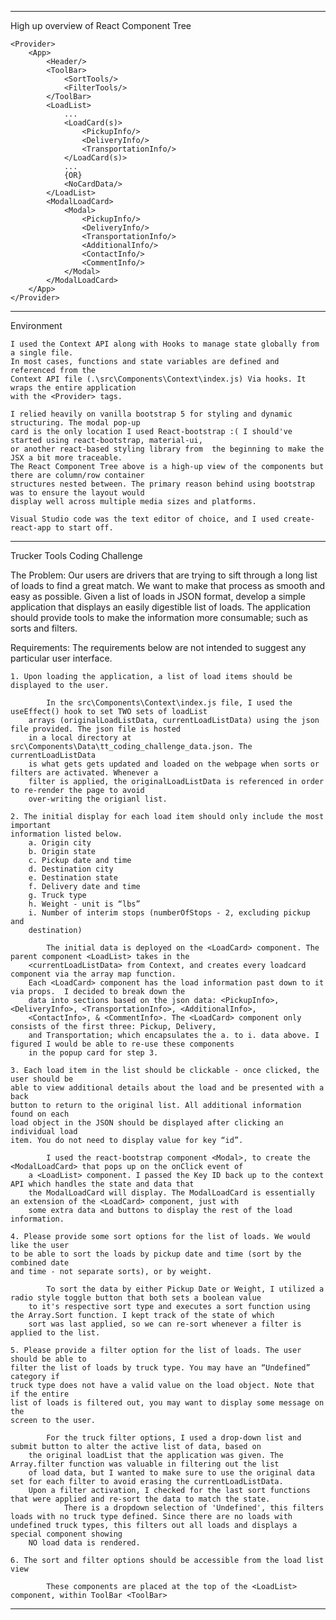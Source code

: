 --------------------------------------------------------------------------------------------------
High up overview of React Component Tree

    <Provider> 
        <App>
            <Header/>
            <ToolBar>
                <SortTools/>
                <FilterTools/>
            </ToolBar>
            <LoadList>
                ...
                <LoadCard(s)>
                    <PickupInfo/>
                    <DeliveryInfo/>
                    <TransportationInfo/>  
                </LoadCard(s)>
                ... 
                {OR}
                <NoCardData/>
            </LoadList>
            <ModalLoadCard>
                <Modal>
                    <PickupInfo/>
                    <DeliveryInfo/>
                    <TransportationInfo/>
                    <AdditionalInfo/>
                    <ContactInfo/>
                    <CommentInfo/>
                </Modal>
            </ModalLoadCard>
        </App>
    </Provider>

--------------------------------------------------------------------------------------------------
Environment

    I used the Context API along with Hooks to manage state globally from a single file. 
    In most cases, functions and state variables are defined and referenced from the 
    Context API file (.\src\Components\Context\index.js) Via hooks. It wraps the entire application
    with the <Provider> tags.  

    I relied heavily on vanilla bootstrap 5 for styling and dynamic structuring. The modal pop-up 
    card is the only location I used React-bootstrap :( I should've started using react-bootstrap, material-ui,
    or another react-based styling library from  the beginning to make the JSX a bit more traceable. 
    The React Component Tree above is a high-up view of the components but there are column/row container 
    structures nested between. The primary reason behind using bootstrap was to ensure the layout would 
    display well across multiple media sizes and platforms.

    Visual Studio code was the text editor of choice, and I used create-react-app to start off.
--------------------------------------------------------------------------------------------------   

Trucker Tools Coding Challenge

The Problem:
Our users are drivers that are trying to sift through a long list of loads to find a great
match. We want to make that process as smooth and easy as possible. Given a list of
loads in JSON format, develop a simple application that displays an easily digestible
list of loads. The application should provide tools to make the information more
consumable; such as sorts and filters.

Requirements:
The requirements below are not intended to suggest any particular user interface.

    1. Upon loading the application, a list of load items should be displayed to the user.
        
            In the src\Components\Context\index.js file, I used the useEffect() hook to set TWO sets of loadList 
        arrays (originalLoadListData, currentLoadListData) using the json file provided. The json file is hosted
        in a local directory at src\Components\Data\tt_coding_challenge_data.json. The currentLoadListData 
        is what gets gets updated and loaded on the webpage when sorts or filters are activated. Whenever a 
        filter is applied, the originalLoadListData is referenced in order to re-render the page to avoid 
        over-writing the origianl list. 

    2. The initial display for each load item should only include the most important
    information listed below.
        a. Origin city
        b. Origin state
        c. Pickup date and time
        d. Destination city
        e. Destination state
        f. Delivery date and time
        g. Truck type
        h. Weight - unit is “lbs”
        i. Number of interim stops (numberOfStops - 2, excluding pickup and
        destination)

            The initial data is deployed on the <LoadCard> component. The parent component <LoadList> takes in the 
        <currentLoadListData> from Context, and creates every loadcard component via the array map function. 
        Each <LoadCard> component has the load information past down to it via props.  I decided to break down the 
        data into sections based on the json data: <PickupInfo>, <DeliveryInfo>, <TransportationInfo>, <AdditionalInfo>,
        <ContactInfo>, & <CommentInfo>. The <LoadCard> component only consists of the first three: Pickup, Delivery,
        and Transportation; which encapsulates the a. to i. data above. I figured I would be able to re-use these components
        in the popup card for step 3.  

    3. Each load item in the list should be clickable - once clicked, the user should be
    able to view additional details about the load and be presented with a back
    button to return to the original list. All additional information found on each
    load object in the JSON should be displayed after clicking an individual load
    item. You do not need to display value for key “id”.

            I used the react-bootstrap component <Modal>, to create the <ModalLoadCard> that pops up on the onClick event of 
        a <LoadList> component. I passed the Key ID back up to the context API which handles the state and data that 
        the ModalLoadCard will display. The ModalLoadCard is essentially an extension of the <LoadCard> component, just with 
        some extra data and buttons to display the rest of the load information.  

    4. Please provide some sort options for the list of loads. We would like the user
    to be able to sort the loads by pickup date and time (sort by the combined date
    and time - not separate sorts), or by weight.

            To sort the data by either Pickup Date or Weight, I utilized a radio style toggle button that both sets a boolean value
        to it's respective sort type and executes a sort function using the Array.Sort function. I kept track of the state of which
        sort was last applied, so we can re-sort whenever a filter is applied to the list. 

    5. Please provide a filter option for the list of loads. The user should be able to
    filter the list of loads by truck type. You may have an “Undefined” category if
    truck type does not have a valid value on the load object. Note that if the entire
    list of loads is filtered out, you may want to display some message on the
    screen to the user.

            For the truck filter options, I used a drop-down list and submit button to alter the active list of data, based on 
        the original loadList that the application was given. The Array.filter function was valuable in filtering out the list
        of load data, but I wanted to make sure to use the original data set for each filter to avoid erasing the currentLoadListData.
        Upon a filter activation, I checked for the last sort functions that were applied and re-sort the data to match the state.
                There is a dropdown selection of 'Undefined', this filters loads with no truck type defined. Since there are no loads with undefined truck types, this filters out all loads and displays a special component showing 
        NO load data is rendered.

    6. The sort and filter options should be accessible from the load list view

            These components are placed at the top of the <LoadList> component, within ToolBar <ToolBar> 

-------------------------------------------------------------------------------------------------- 
